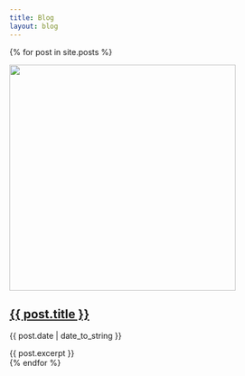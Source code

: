 ```yaml
---
title: Blog
layout: blog
---
```



{% for post in site.posts %}
<br>

<img src="{{ post.img | prepend: site.baseurl }}" width="400" length="150">
  <h2><a href="{{ post.url }}">{{ post.title }}</a></h2>
  <p>{{ post.date | date_to_string }}<p>
   {{ post.excerpt }}
  
  
<br>
  {% endfor %}
